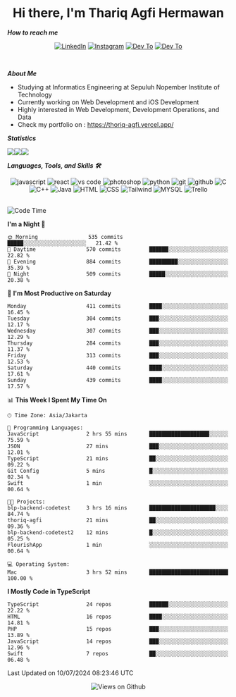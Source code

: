 <div align="center">
  <h1>Hi there, I'm Thariq Agfi Hermawan</h1>
</div>


***How to reach me***
<p align='center'>
   <a href="https://www.linkedin.com/in/thariqagfihermawan" target="_blank"><img src="https://img.shields.io/badge/LinkedIn-0077B5?style=for-the-badge&logo=linkedin&logoColor=white" alt="LinkedIn"></a>
   <a href="https://www.instagram.com/thoriqagfi" target="_blank"><img src="https://img.shields.io/badge/Instagram-E4405F?style=for-the-badge&logo=instagram&logoColor=white" alt="Instagram"></a>
   <a href="https://medium.com/@thoriq.aghfi60" target="_blank"><img src="https://img.shields.io/badge/Medium-12100E?style=for-the-badge&logo=medium&logoColor=white" alt="Dev To"></a>
   <a href="https://linktr.ee/thoriqagfi" target="_blank"><img src="https://img.shields.io/badge/linktree-1de9b6?style=for-the-badge&logo=linktree&logoColor=white" alt="Dev To"></a>
</p>

<br>

***About Me***
- Studying at Informatics Engineering at Sepuluh Nopember Institute of Technology
- Currently working on Web Development and iOS Development
- Highly interested in Web Development, Development Operations, and Data
- Check my portfolio on : https://thoriq-agfi.vercel.app/

***Statistics***

<!-- [![GitHub Streak](http://github-readme-streak-stats.herokuapp.com?user=thoriqagfi&theme=dark)](https://git.io/streak-stats) -->

<div align="center">
  <div style="display: flex;">
    <img src="http://github-readme-streak-stats.herokuapp.com?user=thoriqagfi&theme=chartreuse-dark"/>
    <img src="https://github-readme-stats.vercel.app/api/top-langs/?username=thoriqagfi&layout=compact&&theme=chartreuse-dark&langs_count=8)](https://github.com/thoriqagfi"/>
    <img src="https://github-readme-stats.vercel.app/api?username=thoriqagfi&show_icons=true&theme=chartreuse-dark"/>
  </div>
</div>

<!-- [![Top Langs](https://github-readme-stats.vercel.app/api/top-langs/?username=thoriqagfi&layout=compact&&theme=chartreuse-dark&langs_count=8)](https://github.com/thoriqagfi)
< ![Agfi's GitHub stats](https://github-readme-stats.vercel.app/api?username=thoriqagfi&show_icons=true&theme=chartreuse-dark) -->

***Languages, Tools, and Skills 🛠***

  <div align="center">
    <img src="https://img.shields.io/badge/JavaScript-F7DF1E?style=for-the-badge&logo=javascript&logoColor=black" alt="javascript" />
    <img src="https://img.shields.io/badge/React-61DAFB?style=for-the-badge&logo=react&logoColor=black" alt="react" />
    <img src="https://img.shields.io/badge/vs%20code-007ACC?style=for-the-badge&logo=visual%20studio%20code&logoColor=white" alt="vs code" />
    <img src="https://img.shields.io/badge/adobe%20photoshop-31A8FF?style=for-the-badge&logo=adobe%20photoshop&logoColor=white" alt="photoshop" />
    <img src="https://img.shields.io/badge/python-3776AB?style=for-the-badge&logo=python&logoColor=white" alt="python" />
    <img src="https://img.shields.io/badge/Git-F05032?style=for-the-badge&logo=git&logoColor=white" alt="git" />
    <img src="https://img.shields.io/badge/GitHub-100000?style=for-the-badge&logo=github&logoColor=white" alt="github" />
    <img src="https://img.shields.io/badge/c-%2300599C.svg?style=for-the-badge&logo=c&logoColor=white" alt="C" />
    <img src="https://img.shields.io/badge/c++-%2300599C.svg?style=for-the-badge&logo=c%2B%2B&logoColor=white" alt="C++" />
    <img src="https://img.shields.io/badge/Java-ED8B00?style=for-the-badge&logo=java&logoColor=white" alt="Java"/>
    <img src="https://img.shields.io/badge/HTML5-E34F26?style=for-the-badge&logo=html5&logoColor=white" alt="HTML" />
    <img src="https://img.shields.io/badge/CSS-239120?&style=for-the-badge&logo=css3&logoColor=white" alt ="CSS" />
    <img src="https://img.shields.io/badge/tailwindcss-%2338B2AC.svg?style=for-the-badge&logo=tailwind-css&logoColor=white" alt="Tailwind" />
    <img src="https://img.shields.io/badge/MySQL-00000F?style=for-the-badge&logo=mysql&logoColor=white" alt="MYSQL" />
    <img src="https://img.shields.io/badge/Trello-%23026AA7.svg?style=for-the-badge&logo=Trello&logoColor=white" alt="Trello" />
  </div><br>

<!--START_SECTION:waka-->
![Code Time](http://img.shields.io/badge/Code%20Time-961%20hrs%201%20min-blue)

**I'm a Night 🦉** 

```text
🌞 Morning                535 commits         █████░░░░░░░░░░░░░░░░░░░░   21.42 % 
🌆 Daytime                570 commits         ██████░░░░░░░░░░░░░░░░░░░   22.82 % 
🌃 Evening                884 commits         █████████░░░░░░░░░░░░░░░░   35.39 % 
🌙 Night                  509 commits         █████░░░░░░░░░░░░░░░░░░░░   20.38 % 
```
📅 **I'm Most Productive on Saturday** 

```text
Monday                   411 commits         ████░░░░░░░░░░░░░░░░░░░░░   16.45 % 
Tuesday                  304 commits         ███░░░░░░░░░░░░░░░░░░░░░░   12.17 % 
Wednesday                307 commits         ███░░░░░░░░░░░░░░░░░░░░░░   12.29 % 
Thursday                 284 commits         ███░░░░░░░░░░░░░░░░░░░░░░   11.37 % 
Friday                   313 commits         ███░░░░░░░░░░░░░░░░░░░░░░   12.53 % 
Saturday                 440 commits         ████░░░░░░░░░░░░░░░░░░░░░   17.61 % 
Sunday                   439 commits         ████░░░░░░░░░░░░░░░░░░░░░   17.57 % 
```


📊 **This Week I Spent My Time On** 

```text
🕑︎ Time Zone: Asia/Jakarta

💬 Programming Languages: 
JavaScript               2 hrs 55 mins       ███████████████████░░░░░░   75.59 % 
JSON                     27 mins             ███░░░░░░░░░░░░░░░░░░░░░░   12.01 % 
TypeScript               21 mins             ██░░░░░░░░░░░░░░░░░░░░░░░   09.22 % 
Git Config               5 mins              █░░░░░░░░░░░░░░░░░░░░░░░░   02.34 % 
Swift                    1 min               ░░░░░░░░░░░░░░░░░░░░░░░░░   00.64 % 

🐱‍💻 Projects: 
blp-backend-codetest     3 hrs 16 mins       █████████████████████░░░░   84.74 % 
thoriq-agfi              21 mins             ██░░░░░░░░░░░░░░░░░░░░░░░   09.36 % 
blp-backend-codetest2    12 mins             █░░░░░░░░░░░░░░░░░░░░░░░░   05.25 % 
FlourishApp              1 min               ░░░░░░░░░░░░░░░░░░░░░░░░░   00.64 % 

💻 Operating System: 
Mac                      3 hrs 52 mins       █████████████████████████   100.00 % 
```

**I Mostly Code in TypeScript** 

```text
TypeScript               24 repos            ██████░░░░░░░░░░░░░░░░░░░   22.22 % 
HTML                     16 repos            ████░░░░░░░░░░░░░░░░░░░░░   14.81 % 
PHP                      15 repos            ███░░░░░░░░░░░░░░░░░░░░░░   13.89 % 
JavaScript               14 repos            ███░░░░░░░░░░░░░░░░░░░░░░   12.96 % 
Swift                    7 repos             ██░░░░░░░░░░░░░░░░░░░░░░░   06.48 % 
```




 Last Updated on 10/07/2024 08:23:46 UTC
<!--END_SECTION:waka-->

<div align="center">
<img src="https://komarev.com/ghpvc/?username=thoriqagfi&color=blue" alt="Views on Github" />
</div>
